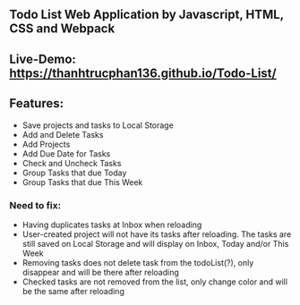 ## Todo List Web Application by Javascript, HTML, CSS and Webpack

## Live-Demo: https://thanhtrucphan136.github.io/Todo-List/

## Features:

- Save projects and tasks to Local Storage <br/>
- Add and Delete Tasks <br/>
- Add Projects <br/>
- Add Due Date for Tasks <br/>
- Check and Uncheck Tasks <br/>
- Group Tasks that due Today <br/>
- Group Tasks that due This Week <br/>

### Need to fix:

- Having duplicates tasks at Inbox when reloading <br/>
- User-created project will not have its tasks after reloading. The tasks are still saved on Local Storage and will display on Inbox, Today and/or This Week <br/>
- Removing tasks does not delete task from the todoList(?), only disappear and will be there after reloading <br/>
- Checked tasks are not removed from the list, only change color and will be the same after reloading <br/>
